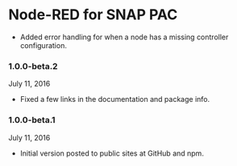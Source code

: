 # Node-RED for SNAP PAC



 * Added error handling for when a node has a missing controller configuration.

### 1.0.0-beta.2

July 11, 2016

 * Fixed a few links in the documentation and package info.

### 1.0.0-beta.1

July 11, 2016

 * Initial version posted to public sites at GitHub and npm.



